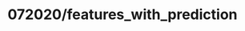 ---  
schema: schema::072020/features_with_prediction  
title: 072020/features_with_prediction  
organization: Sample Department  
notes: Used in 1 lineage(s)  
resources:  
  - name: 072020/features_with_prediction 
    url: file:/Users/kensu/Customers/Kensu/LoanApproval/PROD/masterdata/prod/072020/features_with_prediction 
    format : Parquet  
license: None  
category:
  - Education  
maintainer: User  
maintainer_email: UserMail  
---
